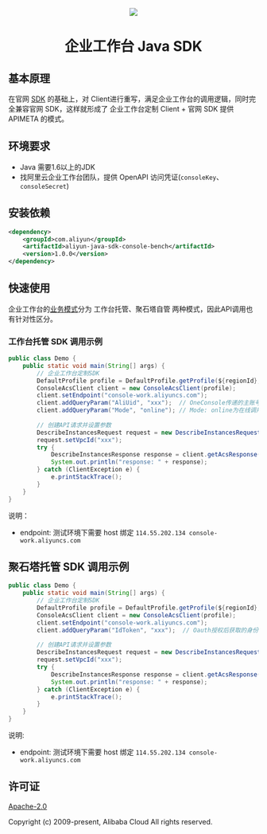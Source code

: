<p align="center">
<a href=" https://www.alibabacloud.com"><img src="https://aliyunsdk-pages.alicdn.com/icons/Aliyun.svg"></a>
</p>

<h1 align="center"> 企业工作台 Java SDK </h1>

## 基本原理

在官网 [SDK](https://github.com/aliyun/aliyun-openapi-java-sdk) 的基础上，对 Client进行重写，满足企业工作台的调用逻辑，同时完全兼容官网
SDK，这样就形成了 企业工作台定制 Client + 官网 SDK 提供 APIMETA 的模式。

## 环境要求

- Java 需要1.6以上的JDK
- 找阿里云企业工作台团队，提供 OpenAPI 访问凭证(`consoleKey`、`consoleSecret`)

## 安装依赖

```xml
<dependency>
    <groupId>com.aliyun</groupId>
    <artifactId>aliyun-java-sdk-console-bench</artifactId>
    <version>1.0.0</version>
</dependency>
```

## 快速使用

企业工作台的[业务模式](https://help.aliyun.com/product/144772.html)分为 工作台托管、聚石塔自管 两种模式，因此API调用也有针对性区分。

### 工作台托管 SDK 调用示例

```java
public class Demo {
    public static void main(String[] args) {
        // 企业工作台定制SDK
        DefaultProfile profile = DefaultProfile.getProfile(${regionId}, ${consoleKey}, ${consoleSecret}); 
        ConsoleAcsClient client = new ConsoleAcsClient(profile);
        client.setEndpoint("console-work.aliyuncs.com");
        client.addQueryParam("AliUid", "xxx");  // OneConsole传递的主账号id
        client.addQueryParam("Mode", "online"); // Mode: online为在线调用，否则为离线调用
        
        // 创建API请求并设置参数
        DescribeInstancesRequest request = new DescribeInstancesRequest();
        request.setVpcId("xxx");
        try {
            DescribeInstancesResponse response = client.getAcsResponse(request);
            System.out.println("response: " + response);
        } catch (ClientException e) {
            e.printStackTrace();
        }
    }
}
```

说明：

- endpoint: 测试环境下需要 host 绑定 `114.55.202.134 console-work.aliyuncs.com`

## 聚石塔托管 SDK 调用示例

```java
public class Demo {
    public static void main(String[] args) {
        // 企业工作台定制SDK
        DefaultProfile profile = DefaultProfile.getProfile(${regionId}, ${consoleKey}, ${consoleSecret}); 
        ConsoleAcsClient client = new ConsoleAcsClient(profile);
        client.setEndpoint("console-work.aliyuncs.com");
        client.addQueryParam("IdToken", "xxx");  // Oauth授权后获取的身份信息
        
        // 创建API请求并设置参数
        DescribeInstancesRequest request = new DescribeInstancesRequest();
        request.setVpcId("xxx");
        try {
            DescribeInstancesResponse response = client.getAcsResponse(request);
            System.out.println("response: " + response);
        } catch (ClientException e) {
            e.printStackTrace();
        }
    }
}
```

说明:

- endpoint: 测试环境下需要 host 绑定 `114.55.202.134 console-work.aliyuncs.com`

## 许可证
[Apache-2.0](http://www.apache.org/licenses/LICENSE-2.0)

Copyright (c) 2009-present, Alibaba Cloud All rights reserved.